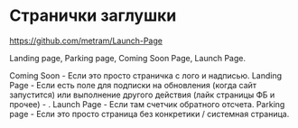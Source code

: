 # Странички заглушки

https://github.com/metram/Launch-Page

Landing page, Parking page, Coming Soon Page, Launch Page.
 
Coming Soon - Если это просто страничка с лого и надписью. 
Landing Page - Если есть поле для подписки на обновления (когда сайт запустится) или выполнение другого действия (лайк страницы ФБ и прочее) - . 
Launch Page - Если там счетчик обратного отсчета. 
Parking page - Если это просто страница без конкретики / системная страница.
